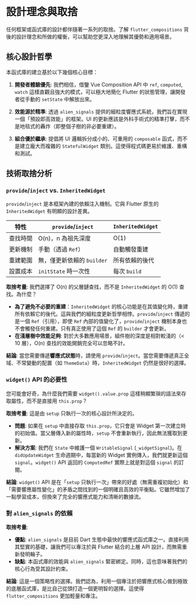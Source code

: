 # 設計理念與取捨

任何框架或函式庫的設計都伴隨著一系列的取捨。了解 `flutter_compositions` 背後的設計理念和所做的權衡，可以幫助您更深入地理解其優勢和適用場景。

## 核心設計哲學

本函式庫的建立基於以下幾個核心目標：

1.  **開發者體驗優先**: 我們相信，借鑒 Vue Composition API 中 `ref`, `computed`, `watch` 這樣直觀且強大的模式，可以極大地簡化 Flutter 的狀態管理，讓開發者從手動的 `setState` 中解放出來。

2.  **效能源於精準**: 透過 `alien_signals` 提供的細粒度響應式系統，我們旨在實現一個「預設即高效能」的框架。UI 的更新應該是外科手術式的精準打擊，而不是地毯式的轟炸（即整個子樹的非必要重建）。

3.  **組合優於繼承**: 提倡將 UI 邏輯拆分成小的、可重用的 `composable` 函式，而不是建立龐大而複雜的 `StatefulWidget` 類別。這使得程式碼更易於維護、重構和測試。

## 技術取捨分析

### `provide`/`inject` vs. `InheritedWidget`

`provide`/`inject` 是本框架內建的依賴注入機制。它與 Flutter 原生的 `InheritedWidget` 有明顯的設計差異。

| 特性 | `provide`/`inject` | `InheritedWidget` |
|---|---|---|
| 查找時間 | O(n)，n 為祖先深度 | O(1) |
| 更新機制 | 手動（透過 `Ref`） | 自動觸發重建 |
| 重建範圍 | 無，僅更新依賴的 `builder` | 所有依賴的後代 |
| 設置成本 | `initState` 時一次性 | 每次 `build` |

**取捨考量**: 
我們選擇了 O(n) 的父層鏈查找，而不是 `InheritedWidget` 的 O(1) 查找。為什麼？

- **為了避免不必要的重建**：`InheritedWidget` 的核心功能是在其值變化時，重建所有依賴它的後代。這與我們的細粒度更新哲學相悖。`provide`/`inject` 傳遞的是一個 `Ref`（引用），即使 `Ref` 內部的值變化了，`provide`/`inject` 機制本身也不會觸發任何重建。只有真正使用了這個 `Ref` 的 `builder` 才會更新。
- **在淺層樹中效能足夠**: 對於大多數應用場景，組件樹的深度是相對較淺的（< 10 層），O(n) 查找的效能開銷完全可以忽略不計。

**結論**: 當您需要傳遞**響應式狀態**時，請使用 `provide`/`inject`。當您需要傳遞真正全域、不常變動的配置（如 `ThemeData`）時，`InheritedWidget` 仍然是很好的選擇。

### `widget()` API 的必要性

您可能會好奇，為什麼我們需要 `widget().value.prop` 這樣稍顯繁瑣的語法來存取屬性，而不是直接用 `this.prop`？

**取捨考量**:
這是由 `setup` 只執行一次的核心設計所決定的。

- **問題**: 如果在 `setup` 中直接存取 `this.prop`，它只會是 Widget 第一次建立時的初始值。當父層傳入新的屬性時，`setup` 不會重新執行，因此無法獲取到更新。
- **解決方案**: 我們在 `State` 中維護一個 `WritableSignal` (`_widgetSignal`)。在 `didUpdateWidget` 生命週期中，每當新的 Widget 實例傳入，我們就更新這個 `signal`。`widget()` API 返回的 `ComputedRef` 實際上就是對這個 `signal` 的訂閱。

**結論**: `widget()` API 是在「`setup` 只執行一次」帶來的好處（無需重複初始化）和「需要響應屬性變化」的矛盾之間找到的一個明確且高效的平衡點。它雖然增加了一點學習成本，但換來了完全的響應式能力和清晰的數據流。

### 對 `alien_signals` 的依賴

**取捨考量**:

- **優點**: `alien_signals` 是目前 Dart 生態中最快的響應式函式庫之一。直接利用其堅實的基礎，讓我們可以專注於與 Flutter 結合的上層 API 設計，而無需重新發明輪子。
- **缺點**: 本函式庫的效能與 `alien_signals` 緊密綁定。同時，這也意味著我們的核心行為受其設計約束。

**結論**: 這是一個策略性的選擇。我們認為，利用一個專注於把響應式核心做到極致的底層函式庫，是比自己從頭打造一個更明智的選擇。這使得 `flutter_compositions` 更加輕量和專注。
